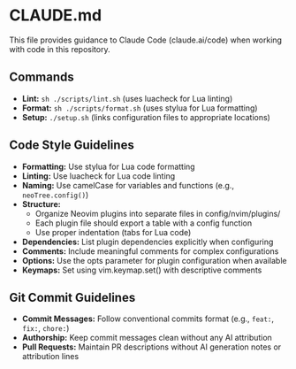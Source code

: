 # CLAUDE.md

This file provides guidance to Claude Code (claude.ai/code) when working with code in this repository.

## Commands

- **Lint:** `sh ./scripts/lint.sh` (uses luacheck for Lua linting)
- **Format:** `sh ./scripts/format.sh` (uses stylua for Lua formatting)
- **Setup:** `./setup.sh` (links configuration files to appropriate locations)

## Code Style Guidelines

- **Formatting:** Use stylua for Lua code formatting
- **Linting:** Use luacheck for Lua code linting
- **Naming:** Use camelCase for variables and functions (e.g., `neoTree.config()`)
- **Structure:** 
  - Organize Neovim plugins into separate files in config/nvim/plugins/
  - Each plugin file should export a table with a config function
  - Use proper indentation (tabs for Lua code)
- **Dependencies:** List plugin dependencies explicitly when configuring
- **Comments:** Include meaningful comments for complex configurations
- **Options:** Use the opts parameter for plugin configuration when available
- **Keymaps:** Set using vim.keymap.set() with descriptive comments

## Git Commit Guidelines

- **Commit Messages:** Follow conventional commits format (e.g., `feat:`, `fix:`, `chore:`)
- **Authorship:** Keep commit messages clean without any AI attribution
- **Pull Requests:** Maintain PR descriptions without AI generation notes or attribution lines
